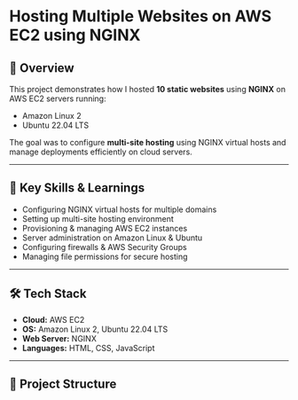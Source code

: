 # Hosting Multiple Websites on AWS EC2 using NGINX

## 📌 Overview
This project demonstrates how I hosted **10 static websites** using **NGINX** on AWS EC2 servers running:
- Amazon Linux 2
- Ubuntu 22.04 LTS

The goal was to configure **multi-site hosting** using NGINX virtual hosts and manage deployments efficiently on cloud servers.

---

## 🚀 Key Skills & Learnings
- Configuring NGINX virtual hosts for multiple domains
- Setting up multi-site hosting environment
- Provisioning & managing AWS EC2 instances
- Server administration on Amazon Linux & Ubuntu
- Configuring firewalls & AWS Security Groups
- Managing file permissions for secure hosting

---

## 🛠 Tech Stack
- **Cloud:** AWS EC2
- **OS:** Amazon Linux 2, Ubuntu 22.04 LTS
- **Web Server:** NGINX
- **Languages:** HTML, CSS, JavaScript


---

## 📂 Project Structure
